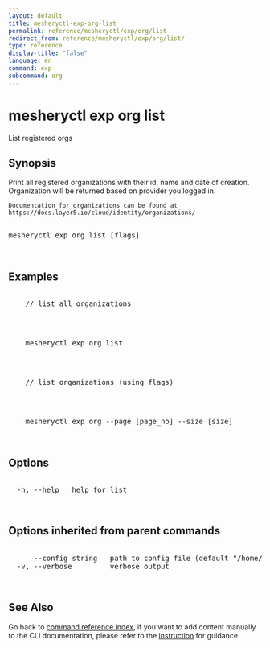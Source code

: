 ```yaml
---
layout: default
title: mesheryctl-exp-org-list
permalink: reference/mesheryctl/exp/org/list
redirect_from: reference/mesheryctl/exp/org/list/
type: reference
display-title: "false"
language: en
command: exp
subcommand: org
---
```


# mesheryctl exp org list

List registered orgs

## Synopsis

Print all registered organizations with their id, name and date of creation. Organization will be returned based on provider you logged in.
	
	Documentation for organizations can be found at 
	https://docs.layer5.io/cloud/identity/organizations/
	
<pre class='codeblock-pre'>
<div class='codeblock'>
mesheryctl exp org list [flags]

</div>
</pre> 

## Examples

<pre class='codeblock-pre'>
<div class='codeblock'>
	// list all organizations

</div>
</pre> 

<pre class='codeblock-pre'>
<div class='codeblock'>
	mesheryctl exp org list

</div>
</pre> 

<pre class='codeblock-pre'>
<div class='codeblock'>
	// list organizations (using flags)

</div>
</pre> 

<pre class='codeblock-pre'>
<div class='codeblock'>
	mesheryctl exp org --page [page_no] --size [size]

</div>
</pre> 

## Options

<pre class='codeblock-pre'>
<div class='codeblock'>
  -h, --help   help for list

</div>
</pre>

## Options inherited from parent commands

<pre class='codeblock-pre'>
<div class='codeblock'>
      --config string   path to config file (default "/home/runner/.meshery/config.yaml")
  -v, --verbose         verbose output

</div>
</pre>

## See Also

Go back to [command reference index](/reference/mesheryctl/), if you want to add content manually to the CLI documentation, please refer to the [instruction](/project/contributing/contributing-cli#preserving-manually-added-documentation) for guidance.
